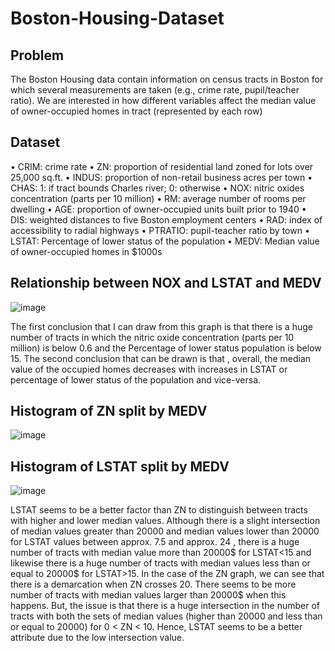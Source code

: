 # Boston-Housing-Dataset

## Problem
The Boston Housing data contain information on census tracts in Boston for which several measurements are taken (e.g., crime rate, pupil/teacher ratio). We are interested in how different variables affect the median value of owner-occupied homes in tract (represented by each row)

## Dataset
• CRIM: crime rate
• ZN: proportion of residential land zoned for lots over 25,000 sq.ft.
• INDUS: proportion of non-retail business acres per town
• CHAS: 1: if tract bounds Charles river; 0: otherwise
• NOX: nitric oxides concentration (parts per 10 million)
• RM: average number of rooms per dwelling
• AGE: proportion of owner-occupied units built prior to 1940
• DIS: weighted distances to five Boston employment centers
• RAD: index of accessibility to radial highways
• PTRATIO: pupil-teacher ratio by town
• LSTAT: Percentage of lower status of the population
• MEDV: Median value of owner-occupied homes in $1000s

## Relationship between NOX and LSTAT and MEDV
![image](https://user-images.githubusercontent.com/85646063/185258680-3e550cf4-3166-4e09-8f38-9eaca2ea374f.png)

The first conclusion that I can draw from this graph is that there is a huge number of tracts in which the nitric oxide concentration (parts per 10 million) is below 0.6 and the Percentage of lower status population is below 15. The second conclusion that can be drawn is that , overall, the median value of the occupied homes decreases with increases in LSTAT or percentage of lower status of the population and vice-versa.

## Histogram of ZN split by MEDV
![image](https://user-images.githubusercontent.com/85646063/185258961-507364bd-e66d-481c-bbb1-544273cbef18.png)

## Histogram of LSTAT split by MEDV

![image](https://user-images.githubusercontent.com/85646063/185259341-8e1f8530-4d97-48f4-937b-28447529be97.png)


LSTAT seems to be a better factor than ZN to distinguish between tracts with higher and lower median values. Although there is a slight intersection of median values greater than 20000 and median values lower than 20000 for LSTAT values between approx. 7.5 and approx. 24 , there is a huge number of tracts with median value more than 20000$ for LSTAT<15 and likewise there is a huge number of tracts with median values less than or equal to 20000$ for LSTAT>15. In the case of the ZN graph, we can see that there is a demarcation when ZN crosses 20. There seems to be more number of tracts with median values larger than 20000$ when this happens. But, the issue is that there is a huge intersection in the number of tracts with both the sets of median values (higher than 20000 and less than or equal to 20000) for 0 < ZN < 10. Hence, LSTAT seems to be a better attribute due to the low intersection value.



